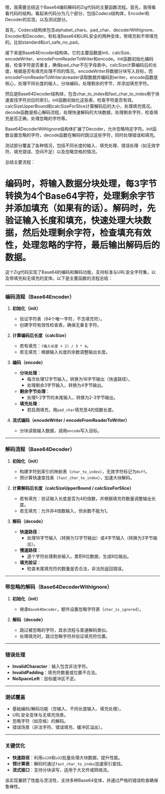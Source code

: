 嗯，我需要总结这个Base64编码解码的Zig代码的主要函数流程。首先，我得看看代码的结构。看起来代码分为几个部分，包括Codecs结构体，Encoder和Decoder的实现，以及测试部分。

首先，Codecs结构体包含alphabet_chars、pad_char、decoderWithIgnore、Encoder和Decoder。有标准Base64和URL安全的两种变体，带填充和不带填充的。比如standard和url_safe_no_pad。

接下来是Base64Encoder结构体。它的主要函数是init、calcSize、encodeWriter、encodeFromReaderToWriter和encode。init函数初始化编码器，检查字符是否重复，确保pad_char不在字母表中。calcSize计算编码后的长度，根据是否有填充处理不同的情况。encodeWriter将数据分块写入目标，而encodeFromReaderToWriter从reader读取数据并编码到writer。encode函数是核心，处理不同长度的输入，分块编码，处理剩余的字节，并添加填充字符。

然后是Base64Decoder结构体，包含char_to_index和fast_char_to_index用于快速查找字符对应的索引。init函数初始化这些表，检查字符是否有效。calcSizeUpperBound和calcSizeForSlice计算解码后的大小，处理填充情况。decode函数是核心解码流程，处理快速解码的大块数据，处理剩余字符，检查填充是否正确，处理忽略的字符等。

Base64DecoderWithIgnore结构体扩展了Decoder，允许忽略特定字符。init函数设置忽略的字符，decode函数在解码时跳过这些字符，同时处理错误和填充。

测试部分覆盖了各种情况，包括不同长度的输入、填充处理、错误处理（如无效字符、填充错误、空间不足）以及忽略空格的情况。

总结主要流程：

编码时，将输入数据分块处理，每3字节转换为4个Base64字符，处理剩余字节并添加填充（如果有的话）。解码时，先验证输入长度和填充，快速处理大块数据，然后处理剩余字符，检查填充有效性，处理忽略的字符，最后输出解码后的数据。
================================================
这个Zig代码实现了Base64的编码和解码功能，支持标准与URL安全字符集，以及带填充和无填充的变体。以下是主要函数的流程总结：

---

### **编码流程（Base64Encoder）**
1. **初始化（init）**  
   - 验证字符表（64个唯一字符，不含填充符）。
   - 创建字符有效性检查表，确保无重复字符。

2. **计算编码后长度（calcSize）**  
   - 若有填充：`(输入长度 + 2) / 3 * 4`。
   - 若无填充：根据输入长度的余数调整输出长度。

3. **编码（encode）**  
   - **分块处理**：  
     - 每次处理12字节输入，转换为16字节输出（快速路径）。
     - 处理剩余3字节输入，转换为4字节输出。
   - **剩余字节处理**：  
     - 处理1-2字节的末尾输入，转换为2-3字节输出。
   - **填充处理**：  
     - 若启用填充，用`pad_char`填充至4的倍数长度。

4. **流式编码（encodeWriter / encodeFromReaderToWriter）**  
   - 分块读取输入数据，调用`encode`写入目标。

---

### **解码流程（Base64Decoder）**
1. **初始化（init）**  
   - 构建字符到索引的映射表（`char_to_index`），无效字符标记为`0xff`。
   - 预计算快速查找表（`fast_char_to_index`），加速大块解码。

2. **计算解码后长度（calcSizeUpperBound / calcSizeForSlice）**  
   - 若有填充：验证输入长度是否为4的倍数，并根据填充符数量调整输出长度。
   - 若无填充：允许非4倍数输入，但余数不能为1。

3. **解码（decode）**  
   - **快速路径**：  
     - 处理16字节输入（转换为12字节输出）或4字节输入（转换为3字节输出）。
   - **慢速路径**：  
     - 逐个字符处理剩余输入，累积6位数据，生成8位输出。
   - **填充验证**：  
     - 检查末尾填充符的数量是否合法，非法则返回错误。

---

### **带忽略的解码（Base64DecoderWithIgnore）**
1. **初始化（init）**  
   - 继承`Base64Decoder`，额外设置忽略字符表（`char_is_ignored`）。

2. **解码（decode）**  
   - 跳过被忽略的字符，其余流程与普通解码类似。
   - 处理填充时，跳过忽略字符并验证填充符位置。

---

### **错误处理**
- **InvalidCharacter**：输入包含非法字符。
- **InvalidPadding**：填充符数量或位置不合法。
- **NoSpaceLeft**：目标缓冲区不足。

---

### **测试覆盖**
- 基础编码/解码功能（空输入、不同长度输入、填充处理）。
- URL安全变体与无填充场景。
- 忽略字符（如空格）的解码。
- 错误场景（非法字符、错误填充、缓冲区溢出）。

---

### **关键优化**
- **快速路径**：利用`u128`和`u32`批量处理大块数据，提升性能。
- **预计算表**：解码时通过`fast_char_to_index`加速索引查找。
- **流式接口**：支持分块读写，适用于大文件或网络流。

该实现兼顾了性能与灵活性，支持多种Base64变体，并通过严格的错误检查确保鲁棒性。